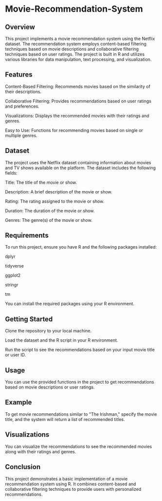 # Movie-Recommendation-System
## Overview

This project implements a movie recommendation system using the Netflix dataset. The recommendation system employs content-based filtering techniques based on movie descriptions and collaborative filtering techniques based on user ratings. The project is built in R and utilizes various libraries for data manipulation, text processing, and visualization.

## Features

Content-Based Filtering: Recommends movies based on the similarity of their descriptions.

Collaborative Filtering: Provides recommendations based on user ratings and preferences.

Visualizations: Displays the recommended movies with their ratings and genres.

Easy to Use: Functions for recommending movies based on single or multiple genres.

## Dataset

The project uses the Netflix dataset containing information about movies and TV shows available on the platform. The dataset includes the following fields:

Title: The title of the movie or show.

Description: A brief description of the movie or show.

Rating: The rating assigned to the movie or show.

Duration: The duration of the movie or show.

Genres: The genre(s) of the movie or show.

## Requirements

To run this project, ensure you have R and the following packages installed:

dplyr

tidyverse

ggplot2

stringr

tm

You can install the required packages using your R environment.

## Getting Started

Clone the repository to your local machine.

Load the dataset and the R script in your R environment.

Run the script to see the recommendations based on your input movie title or user ID.

## Usage

You can use the provided functions in the project to get recommendations based on movie descriptions or user ratings.

## Example

To get movie recommendations similar to "The Irishman," specify the movie title, and the system will return a list of recommended titles.

## Visualizations

You can visualize the recommendations to see the recommended movies along with their ratings and genres.

## Conclusion

This project demonstrates a basic implementation of a movie recommendation system using R. It combines content-based and collaborative filtering techniques to provide users with personalized recommendations.
